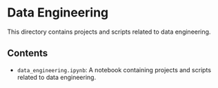 # Data Engineering
This directory contains projects and scripts related to data engineering.

## Contents
- `data_engineering.ipynb`: A notebook containing projects and scripts related to data engineering.